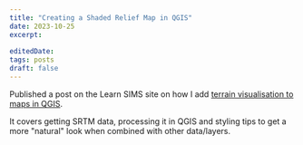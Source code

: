 ```yaml
---
title: "Creating a Shaded Relief Map in QGIS"
date: 2023-10-25
excerpt: 
 
editedDate:
tags: posts
draft: false
---
```

Published a post on the Learn SIMS site on how I add [terrain visualisation to maps in QGIS](https://learn-sims.org/geospatial/creating-a-shaded-relief-map-in-qgis/).

It covers getting SRTM data, processing it in QGIS and styling tips to get a more "natural" look when combined with other data/layers.
